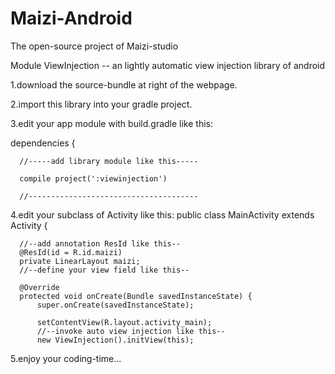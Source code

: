 # Maizi-Android
The open-source project of Maizi-studio

Module ViewInjection -- an lightly automatic view injection library of android

  1.download the source-bundle at right of the webpage.

  2.import this library into your gradle project.

  3.edit your app module with build.gradle like this:

  dependencies {

      //-----add library module like this-----

      compile project(':viewinjection')
      
      //--------------------------------------

  4.edit your subclass of Activity like this:
  public class MainActivity extends Activity {

      //--add annotation ResId like this--
      @ResId(id = R.id.maizi)
      private LinearLayout maizi;
      //--define your view field like this--

      @Override
      protected void onCreate(Bundle savedInstanceState) {
          super.onCreate(savedInstanceState);

          setContentView(R.layout.activity_main);
          //--invoke auto view injection like this--
          new ViewInjection().initView(this);

  5.enjoy your coding-time...